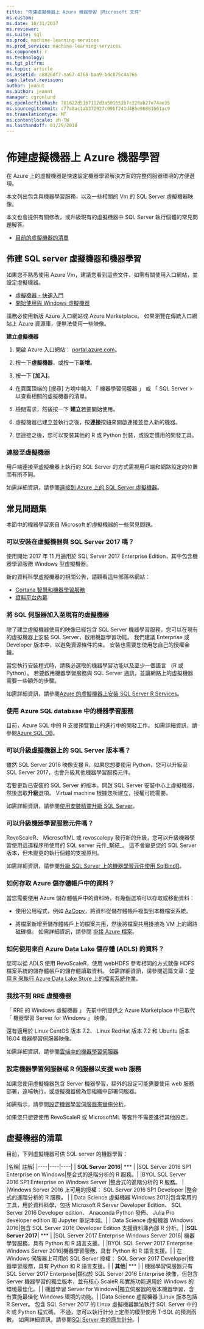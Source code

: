 ```yaml
---
title: "佈建虛擬機器上 Azure 機器學習 |Microsoft 文件"
ms.custom: 
ms.date: 10/31/2017
ms.reviewer: 
ms.suite: sql
ms.prod: machine-learning-services
ms.prod_service: machine-learning-services
ms.component: r
ms.technology: 
ms.tgt_pltfrm: 
ms.topic: article
ms.assetid: c8826df7-aa67-4768-baa9-bdc875c4a766
caps.latest.revision: 
author: jeannt
ms.author: jeannt
manager: cgronlund
ms.openlocfilehash: 781622d51b7112d3a501652b7c320ab27e74ae35
ms.sourcegitcommit: c77a8ac1ab372927c09bf241d486e96881b61ac9
ms.translationtype: MT
ms.contentlocale: zh-TW
ms.lasthandoff: 01/29/2018
---
```

# <a name="provision-a-virtual-machine-for-machine-learning-on-azure"></a>佈建虛擬機器上 Azure 機器學習

在 Azure 上的虛擬機器是快速設定機器學習解決方案的完整伺服器環境的方便選項。

本文列出包含與機器學習服務，以及一些相關的 Vm 的 SQL Server 虛擬機器映像。

本文也會提供有關修改，或升級現有的虛擬機器中 SQL Server 執行個體的常見問題解答。

+ [目前的虛擬機器的清單](#bkmk_list)

## <a name="provision-a-virtual-machine-with-sql-server-and-machine-learning"></a>佈建 SQL server 虛擬機器和機器學習

如果您不熟悉使用 Azure Vm，建議您看到這些文件，如需有關使用入口網站，並設定虛擬機器。

+ [虛擬機器 - 快速入門](https://azure.microsoft.com/documentation/learning-paths/virtual-machines/)
+ [開始使用與 Windows 虛擬機器](https://azure.microsoft.com/documentation/articles/virtual-machines-windows-hero-tutorial/)

請務必使用新版 Azure 入口網站或 Azure Marketplace。 如果瀏覽在傳統入口網站上 Azure 資源庫，便無法使用一些映像。

**建立虛擬機器**

1. 開啟 Azure 入口網站： [portal.azure.com](https:portal.azure.com)。

2. 按一下**虛擬機器**，或按一下**新增**。

3. 按一下 **[加入]**。

4. 在頁面頂端的 [搜尋] 方塊中輸入 「 機器學習伺服器 」 或 「 SQL Server > 以查看相關的虛擬機器的清單。

5. 檢閱需求，然後按一下 **建立**若要開始使用。

6. 虛擬機器已建立並執行之後，按**連接**按鈕來開啟連接並登入新的機器。

5. 您連接之後，您可以安裝其他的 R 或 Python 封裝，或設定慣用的開發工具。

### <a name="connect-to-the-virtual-machine"></a>連接至虛擬機器

用戶端連接至虛擬機器上執行的 SQL Server 的方式需視用戶端和網路設定的位置而有所不同。

如需詳細資訊，請參閱[連接到 Azure 上的 SQL Server 虛擬機器](https://docs.microsoft.com/azure/virtual-machines/windows/sql/virtual-machines-windows-sql-connect)。

## <a name="frequently-asked-questions"></a>常見問題集

本節中的機器學習來自 Microsoft 的虛擬機器的一些常見問題。

### <a name="can-i-install-a-virtual-machine-with-sql-server-2017"></a>可以安裝在虛擬機器與 SQL Server 2017 嗎？

使用開始 2017 年 11 月適用於 SQL Server 2017 Enterprise Edition，其中包含機器學習服務 Windows 型虛擬機器。 

新的資料科學虛擬機器的相關公告，請觀看這些部落格網站：

+ [Cortana 智慧和機器學習服務](https://blogs.technet.microsoft.com/machinelearning/)
+ [資料平台內幕](https://blogs.technet.microsoft.com/dataplatforminsider/)

### <a name="adding-sql-server-to-an-existing-virtual-machine"></a>將 SQL 伺服器加入至現有的虛擬機器

除了建立虛擬機器使用的映像已經包含 SQL Server 機器學習服務，您可以在現有的虛擬機器上安裝 SQL Server，啟用機器學習功能。 我們建議 Enterprise 或 Developer 版本中，以避免資源條件約束。 安裝也需要您使用您自己的授權金鑰。

當您執行安裝程式時，請務必選取的機器學習功能以及至少一個語言 （R 或 Python）。 若要啟用機器學習服務與 SQL Server 通訊，並讓網路上的虛擬機器需要一些額外的步驟。

如需詳細資訊，請參閱[Azure 的虛擬機器上安裝 SQL Server R Services](../r/installing-sql-server-r-services-on-an-azure-virtual-machine.md)。

### <a name="using-machine-learning-in-azure-sql-database"></a>使用 Azure SQL database 中的機器學習服務

目前，Azure SQL 中的 R 支援預覽暫止的進行中的開發工作。 如需詳細資訊，請參閱[Azure SQL DB](../r/using-r-in-azure-sql-database.md)。

### <a name="can-i-upgrade-the-sql-server-version-on-a-virtual-machine"></a>可以升級虛擬機器上的 SQL Server 版本嗎？

雖然 SQL Server 2016 映像支援 R，如果您想要使用 Python，您可以升級至 SQL Server 2017，也會升級其他機器學習服務元件。

若要更新已安裝的 SQL Server 的版本，開啟 SQL Server 安裝中心上虛擬機器，然後選取**升級**選項。 Virtual machine 根據您所建立，授權可能需要。

如需詳細資訊，請參閱[使用安裝精靈升級 SQL Server](https://docs.microsoft.com/sql/database-engine/install-windows/upgrade-sql-server-using-the-installation-wizard-setup)。

### <a name="can-i-upgrade-just-the-machine-learning-components"></a>可以升級機器學習服務元件嗎？

RevoScaleR、 MicrosoftML 或 revoscalepy 發行新的升級，您可以升級機器學習使用這道程序所使用的 SQL server 元件_繫結_。 這不會變更您的 SQL Server 版本，但未變更的執行個體的支援原則。

如需詳細資訊，請參閱[升級 SQL Server 上的機器學習元件使用 SqlBindR](../r/use-sqlbindr-exe-to-upgrade-an-instance-of-sql-server.md)。

### <a name="how-do-i-access-data-in-an-azure-storage-account"></a>如何存取 Azure 儲存體帳戶中的資料？

當您需要使用 Azure 儲存體帳戶中的資料時，有幾個選項可以存取或移動資料︰

+ 使用公用程式，例如 [AzCopy](https://azure.microsoft.com/documentation/articles/storage-use-azcopy/#copy-files-in-azure-file-storage-with-azcopy-preview-version-only)，將資料從儲存體帳戶複製到本機檔案系統。 

+ 將檔案新增至儲存體帳戶上的檔案共用，然後將檔案共用掛接為 VM 上的網路磁碟機。 如需詳細資訊，請參閱 [掛接 Azure 檔案](https://azure.microsoft.com/documentation/articles/storage-dotnet-how-to-use-files/)。 

### <a name="how-do-i-use-data-from-azure-data-lake-storage-adls"></a>如何使用來自 Azure Data Lake 儲存體 (ADLS) 的資料？

您可以從 ADLS 使用 RevoScaleR，使用 webHDFS 參考相同的方式就像 HDFS 檔案系統的儲存體帳戶的儲存體讀取資料。 如需詳細資訊，請參閱這篇文章：[使用 R 來執行 Azure Data Lake Store 上的檔案系統作業](https://blogs.msdn.microsoft.com/microsoftrservertigerteam/2017/03/14/using-r-to-perform-filesystem-operations-on-azure-data-lake-store/)。

### <a name="i-cant-find-the-rre-virtual-machine"></a>我找不到 RRE 虛擬機器

「 RRE 的 Windows 虛擬機器 」 先前中所提供之 Azure Marketplace 中已取代 「 機器學習 Server for Windows 」 映像。

還有適用於 Linux CentOS 版本 7.2、 Linux RedHat 版本 7.2 和 Ubuntu 版本 16.04 機器學習伺服器映像。

如需詳細資訊，請參閱[雲端中的機器學習伺服器](https://docs.microsoft.com/machine-learning-server/install/machine-learning-server-in-the-cloud)

### <a name="configuring-machine-learning-server-or-r-server-to-support-web-services"></a>設定機器學習伺服器或 R 伺服器以支援 web 服務

如果您使用虛擬機器包含 Server 機器學習，額外的設定可能需要使用 web 服務部署，遠端執行，或虛擬機器做為您組織中部署伺服器。

如需指示，請參閱[設定機器學習伺服器來實施分析](https://docs.microsoft.com/machine-learning-server/operationalize/configure-machine-learning-server-one-box)。

如果您只想要使用 RevoScaleR 或 MicrosoftML 等套件不需要進行其他設定。

## <a name="bkmk_list"></a>虛擬機器的清單

目前，下列虛擬機器可供 SQL server 的機器學習：

|名稱| 註解|
|----|----|----|
| **SQL Server 2016**| ***  |
|SQL Server 2016 SP1 Enterprise on Windows|整合式的進階分析的 R 服務。|
|BYOL SQL Server 2016 SP1 Enterprise on Windows Server |整合式的進階分析的 R 服務。 |
|Windows Server 2016 上可用的授權： SQL Server 2016 SP1 Developer |整合式的進階分析的 R 服務。 |
| Data Science 虛擬機器 Windows 2012|包含常用的工具，用於資料科學，包括 Microsoft R Server Developer Edition、 SQL Server 2016 Developer edition、 Anaconda Python 發佈、 Julia Pro developer edition 和 Jupyter 筆記本如。| 
| Data Science 虛擬機器 Windows 2016|包含 SQL Server 2016 Developer Edition 支援資料庫內部 R 分析。|
|**SQL Server 2017**| ***   |
|SQL Server 2017 Enterprise Windows Server 2016| 機器學習服務，具有 Python 和 R 語言支援。|
|BYOL SQL Server 2017 Enterprise Windows Server 2016|機器學習服務，具有 Python 和 R 語言支援。|
| 在 Windows 伺服器上可用的 SQL Server 授權： SQL Server 2017 Developer|機器學習服務，具有 Python 和 R 語言支援。|
| **其他**| *** |
| 機器學習伺服器只有 SQL Server 2017 Enterprise|類似於 SQL Server 2016 Enterprise 映像，但包含 Server 機器學習的獨立版本，並有核心 ScaleR 和實施功能適用於 Windows 的環境最佳化。|
| 機器學習 Server for Windows|獨立伺服器的版本機器學習，含有實施最佳化 Windows 環境的功能。|
|Data Science 虛擬機器 |Linux 版本包括 R Server。 包含 SQL Server 2017 的 Linux 虛擬機器無法執行 SQL Server 中的 R 或 Python 程式碼。 不過，您可以執行計分上定型的模型使用 T-SQL 的預測函數。 如需詳細資訊，請參閱[SQl Server 中的原生計分](../sql-native-scoring.md)。|
